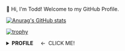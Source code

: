 👋 Hi, I'm Todd! Welcome to my GitHub Profile.

[![Anurag's GitHub stats](https://github-readme-stats.vercel.app/api?username=Bingmang&bg_color=30,e96443,904e95&title_color=fff&text_color=fff)](https://github.com/anuraghazra/github-readme-stats)

[![trophy](https://github-profile-trophy.vercel.app/?username=Bingmang)](https://github.com/ryo-ma/github-profile-trophy)

<details>
<summary><strong>PROFILE</strong>&nbsp&nbsp&nbsp&nbsp <-&nbsp CLICK ME!</summary> 
<div>

## 🔭 Working on ...

- 🎓 Master's degree at University of Science & Technology Beijing (Deep Learning, Computer Vision)
- 🔧 GUI application with PyQt5

## 🌱 Learning ...

- CMU 15-445/645 DATABASE SYSTEMS
- MIT 6.824
- The Linux Programming Interface: A Linux and UNIX System Programming Handbook
- Golang
- Rust

## 🔧 Worked at ...

- Software Engineer at Xiaomi.com (ETL, Spark, Scala, ELK)
- Software Engineer at JD.com (Node, Back-end, Devops)

## 📫 How to reach me

- 📮 todd.g@qq.com

</div>
</details>
